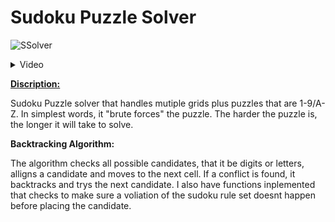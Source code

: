 # Sudoku Puzzle Solver

![SSolver](https://github.com/user-attachments/assets/21945507-7c00-40ef-880c-18c51b4660c6)

<details>
  <summary>Video</summary>
  https://github.com/user-attachments/assets/bc78bca8-2866-4024-8f4c-813ba12705c2
</details>

<b><u>Discription:</u></b>

Sudoku Puzzle solver that handles mutiple grids plus puzzles that are 1-9/A-Z. In simplest words, it "brute forces" the puzzle. The harder the puzzle is, the longer it will take to solve.

<b>Backtracking Algorithm:</b>

The algorithm checks all possible candidates, that it be digits or letters, alligns a candidate and moves to the next cell. If a conflict is found, it backtracks and trys the next candidate. I also have functions inplemented that checks to make sure a voliation of the sudoku rule set doesnt happen before placing the candidate. 
